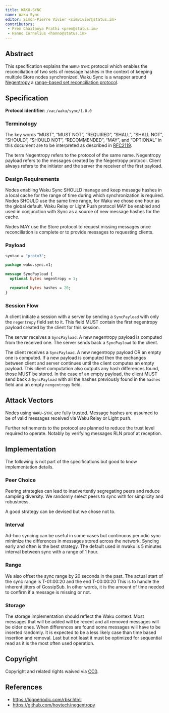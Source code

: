 ```yaml
---
title: WAKU-SYNC
name: Waku Sync
editor: Simon-Pierre Vivier <simvivier@status.im>
contributors:
 - Prem Chaitanya Prathi <prem@status.im>
 - Hanno Cornelius <hanno@status.im>
---
```


## Abstract
This specification explains the `WAKU-SYNC` protocol
which enables the reconciliation of two sets of message hashes
in the context of keeping multiple Store nodes synchronized.
Waku Sync is a wrapper around
[Negentropy](https://github.com/hoytech/negentropy) a [range-based set reconciliation protocol](https://logperiodic.com/rbsr.html).

## Specification

**Protocol identifier**: `/vac/waku/sync/1.0.0`

### Terminology
The key words “MUST”, “MUST NOT”, “REQUIRED”, “SHALL”, “SHALL NOT”, “SHOULD”, “SHOULD NOT”, 
“RECOMMENDED”, “MAY”, and “OPTIONAL” in this document are to be interpreted as described in [RFC2119](https://www.ietf.org/rfc/rfc2119.txt).

The term Negentropy refers to the protocol of the same name.
Negentropy payload refers to
the messages created by the Negentropy protocol.
Client always refers to the initiator
and the server the receiver of the first payload.

### Design Requirements
Nodes enabling Waku Sync SHOULD
manage and keep message hashes in a local cache
for the range of time
during which synchronization is required.
Nodes SHOULD use the same time range,
for Waku we chose one hour as the global default.
Waku Relay or Light Push protocol MAY be enabled
and used in conjunction with Sync
as a source of new message hashes
for the cache.

Nodes MAY use the Store protocol
to request missing messages once reconciliation is complete
or to provide messages to requesting clients.

### Payload

```protobuf
syntax = "proto3";

package waku.sync.v1;

message SyncPayload {
  optional bytes negentropy = 1;

  repeated bytes hashes = 20;
}
```

### Session Flow
A client initiate a session with a server
by sending a `SyncPayload` with
only the `negentropy` field set to it.
This field MUST contain
the first negentropy payload
created by the client
for this session.

The server receives a `SyncPayload`.
A new negentropy payload is computed from the received one.
The server sends back a `SyncPayload` to the client.

The client receives a `SyncPayload`.
A new negentropy payload OR an empty one is computed.
If a new payload is computed then
the exchanges between client and server continues until
the client computes an empty payload.
This client computation also outputs any hash differences found,
those MUST be stored.
In the case of an empty payload,
the client MUST send back a `SyncPayload`
with all the hashes previously found in the `hashes` field and
an empty `nengentropy` field.

## Attack Vectors
Nodes using `WAKU-SYNC` are fully trusted.
Message hashes are assumed to be of valid messages received via Waku Relay or Light push.

Further refinements to the protocol are planned
to reduce the trust level required to operate.
Notably by verifying messages RLN proof at reception.

## Implementation
The following is not part of the specifications but good to know implementation details.

### Peer Choice
Peering strategies can lead to inadvertently segregating peers and reduce sampling diversity.
We randomly select peers to sync with for simplicity and robustness.

A good strategy can be devised but we chose not to.

### Interval
Ad-hoc syncing can be useful in some cases but continuous periodic sync
minimize the differences in messages stored across the network.
Syncing early and often is the best strategy.
The default used in nwaku is 5 minutes interval between sync with a range of 1 hour.

### Range
We also offset the sync range by 20 seconds in the past.
The actual start of the sync range is T-01:00:20 and the end T-00:00:20
This is to handle the inherent jitters of GossipSub.
In other words, it is the amount of time needed to confirm if a message is missing or not.

### Storage
The storage implementation should reflect the Waku context.
Most messages that will be added will be recent and
all removed messages will be older ones.
When differences are found some messages will have to be inserted randomly.
It is expected to be a less likely case than time based insertion and removal.
Last but not least it must be optimized for sequential read
as it is the most often used operation.

## Copyright

Copyright and related rights waived via
[CC0](https://creativecommons.org/publicdomain/zero/1.0/).

## References
 - https://logperiodic.com/rbsr.html
 - https://github.com/hoytech/negentropy